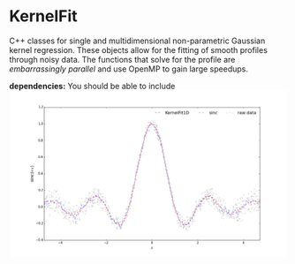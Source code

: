 # KernelFit

C++ classes for single and multidimensional non-parametric Gaussian kernel
regression. These objects allow for the fitting of smooth profiles through
noisy data. The functions that solve for the profile are 
*embarrassingly parallel* and use OpenMP to gain large speedups.

**dependencies:**
You should be able to include 
![example](Figures/KernelFit1D.png "Results of KernelFit1D")
